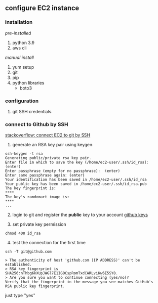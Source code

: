 ## configure EC2 instance

### installation

_pre-installed_
1. python 3.9
2. aws cli

_manual install_
1. yum setup
2. git
3. pip
4. python libraries
    - boto3

### configuration

1. git SSH credentials

### connect to Github by SSH
[stackoverflow: connect EC2 to git by SSH](https://stackoverflow.com/questions/69049281/connect-ec2-to-git-by-ssh)

1. generate an RSA key pair using keygen

```
ssh-keygen -t rsa 
Generating public/private rsa key pair.
Enter file in which to save the key (/home/ec2-user/.ssh/id_rsa): (enter)
Enter passphrase (empty for no passphrase):  (enter)
Enter same passphrase again: (enter)
Your identification has been saved in /home/ec2-user/.ssh/id_rsa
Your public key has been saved in /home/ec2-user/.ssh/id_rsa.pub
The key fingerprint is:
****
The key's randomart image is:
****
...
```

2. login to git and register the __public__ key to your account
[github keys](https://github.com/settings/keys)

3. set private key permission

```
chmod 400 id_rsa
```

4. test the connection for the first time

```
ssh -T git@github.com
```

```
> The authenticity of host 'github.com (IP ADDRESS)' can't be established.
> RSA key fingerprint is SHA256:nThbg6kXUpJWGl7E1IGOCspRomTxdCARLviKw6E5SY8.
> Are you sure you want to continue connecting (yes/no)?
Verify that the fingerprint in the message you see matches GitHub's RSA public key fingerprint.
```

just type "yes"